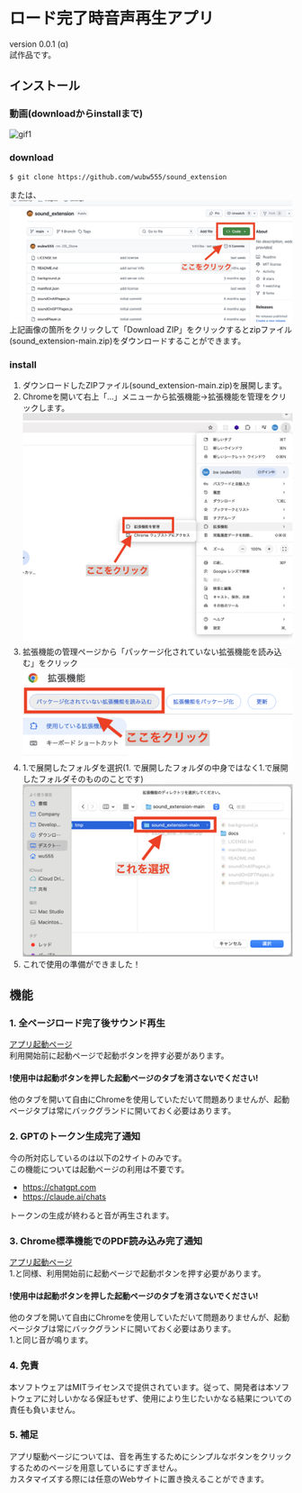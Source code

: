 # ロード完了時音声再生アプリ
version 0.0.1 (α)  
試作品です。
## インストール
### 動画(downloadからinstallまで)
![gif1](docs/gif/gif1.gif)
### download
```
$ git clone https://github.com/wubw555/sound_extension
```
または、  
![img1](docs/img/img1.png)
上記画像の箇所をクリックして「Download ZIP」をクリックするとzipファイル(sound_extension-main.zip)をダウンロードすることができます。

### install
1. ダウンロードしたZIPファイル(sound_extension-main.zip)を展開します。
2. Chromeを開いて右上「...」メニューから拡張機能->拡張機能を管理をクリックします。
![img2](docs/img/img2.png)
3. 拡張機能の管理ページから「パッケージ化されていない拡張機能を読み込む」をクリック
![img3](docs/img/img3.png)
4. 1.で展開したフォルダを選択(1. で展開したフォルダの中身ではなく1.で展開したフォルダそのもののことです)
![img4](docs/img/img4.png)
5. これで使用の準備ができました！

## 機能
### 1. 全ページロード完了後サウンド再生
[アプリ起動ページ](https://progress-sound.an.r.appspot.com/)  
利用開始前に起動ページで起動ボタンを押す必要があります。  
#### **!使用中は起動ボタンを押した起動ページのタブを消さないでください!**  
他のタブを開いて自由にChromeを使用していただいて問題ありませんが、起動ページタブは常にバックグランドに開いておく必要はあります。

### 2. GPTのトークン生成完了通知
今の所対応しているのは以下の2サイトのみです。  
この機能については起動ページの利用は不要です。

- https://chatgpt.com
- https://claude.ai/chats

トークンの生成が終わると音が再生されます。

### 3. Chrome標準機能でのPDF読み込み完了通知
[アプリ起動ページ](https://progress-sound.an.r.appspot.com/)  
1.と同様、利用開始前に起動ページで起動ボタンを押す必要があります。  
#### **!使用中は起動ボタンを押した起動ページのタブを消さないでください!**  
他のタブを開いて自由にChromeを使用していただいて問題ありませんが、起動ページタブは常にバックグランドに開いておく必要はあります。  
1.と同じ音が鳴ります。

### 4. 免責
本ソフトウェアはMITライセンスで提供されています。従って、開発者は本ソフトウェアに対しいかなる保証もせず、使用により生じたいかなる結果についての責任も負いません。

### 5. 補足
アプリ駆動ページについては、音を再生するためにシンプルなボタンをクリックするためのページを用意しているにすぎません。  
カスタマイズする際には任意のWebサイトに置き換えることができます。

